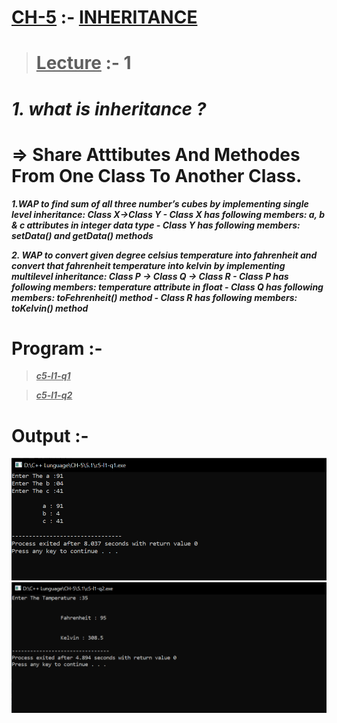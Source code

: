 # <u>CH-5</u> :- <u>INHERITANCE</u>

><u>Lecture</u> :- 1
>===

***1. what is inheritance ?***
==

=> Share Atttibutes And Methodes From One Class To Another Class.
==

***1.WAP to find sum of all three number’s cubes by
implementing single level inheritance: Class X->Class Y - Class X has following members: a, b & c attributes in
integer data type - Class Y has following members: setData() and
getData() methods***

***2. WAP to convert given degree celsius temperature into
fahrenheit and convert that fahrenheit temperature
into kelvin by implementing multilevel inheritance:
Class P -> Class Q -> Class R - Class P has following members: temperature
attribute in float - Class Q has following members: toFehrenheit()
method - Class R has following members: toKelvin() method***

Program :-
===

><u>***c5-l1-q1***</u>

><u>***c5-l1-q2***</u>

# Output :-

<img src="https://github.com/maulikkikani/CPP/blob/master/CH-5/5.1/photo/5.1.png" hight="200px" alt="image to loded">

<img src="https://github.com/maulikkikani/CPP/blob/master/CH-5/5.1/photo/5.2.png" hight="200px" alt="image to loded">